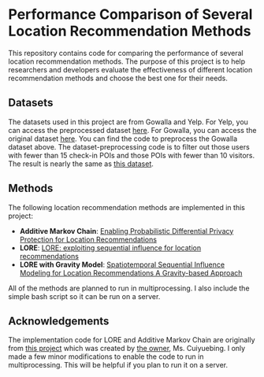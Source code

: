 # Performance Comparison of Several Location Recommendation Methods

This repository contains code for comparing the performance of several location recommendation methods. The purpose of this project is to help researchers and developers evaluate the effectiveness of different location recommendation methods and choose the best one for their needs.

## Datasets
The datasets used in this project are from Gowalla and Yelp. For Yelp, you can access the preprocessed dataset [here](https://github.com/rahmanidashti/LBSNDatasets/tree/master/Yelp/Yelp_1). For Gowalla, you can access the original dataset [here](http://snap.stanford.edu/data/loc-gowalla.html). You can find the code to preprocess the Gowalla dataset above. The dataset-preprocessing code is to filter out those users with fewer than 15 check-in POIs and those POIs with fewer than 10 visitors. The result is nearly the same as [this dataset](https://github.com/rahmanidashti/LBSNDatasets/tree/master/Gowalla/Gowalla_1).

## Methods
The following location recommendation methods are implemented in this project:
 - **Additive Markov Chain**: [Enabling Probabilistic Differential Privacy Protection for Location Recommendations](https://ieeexplore.ieee.org/document/8306835)
 - **LORE**: [LORE: exploiting sequential influence for location recommendations](https://dl.acm.org/doi/10.1145/2666310.2666400)
 - **LORE with Gravity Model**: [Spatiotemporal Sequential Influence Modeling for Location Recommendations A Gravity-based Approach](https://dl.acm.org/doi/10.1145/2786761)
 
 All of the methods are planned to run in multiprocessing. I also include the simple bash script so it can be run on a server.
 ## Acknowledgements
 The implementation code for LORE and Additive Markov Chain are originally from [this project](https://github.com/dbgroup-uestc/cuiyue/tree/master/RecSys%20-2017/6_LORE) which was created by [the owner](https://github.com/cuiyuebing), Ms. Cuiyuebing. I only made a few minor modifications to enable the code to run in multiprocessing. This will be helpful if you plan to run it on a server. 
